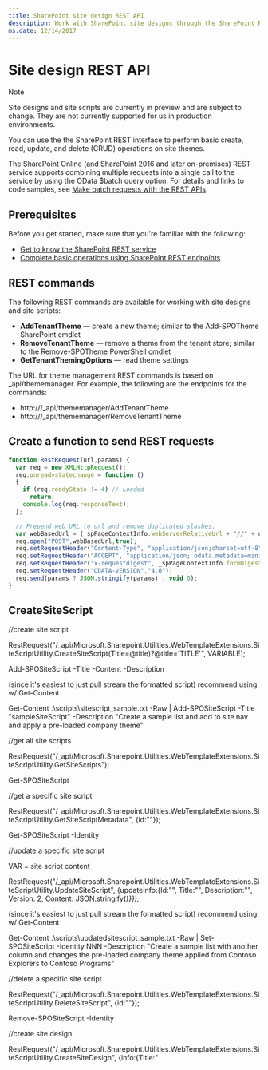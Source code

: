 ```yaml
---
title: SharePoint site design REST API
description: Work with SharePoint site designs through the SharePoint REST interface to perform basic create, read, update, and delete (CRUD) operations.
ms.date: 12/14/2017
---
```


# Site design REST API

> [!NOTE]
> Site designs and site scripts are currently in preview and are subject to change. They are not currently supported for us in production environments.

You can use the the SharePoint REST interface to perform basic create, read, update, and delete (CRUD) operations on site themes.

The SharePoint Online (and SharePoint 2016 and later on-premises) REST service supports combining multiple requests into a single call to the service by using the OData $batch query option. For details and links to code samples, see [Make batch requests with the REST APIs](https://dev.office.com/sharepoint/docs/apis/rest/make-batch-requests-with-the-rest-apis.md).

## Prerequisites
Before you get started, make sure that you're familiar with the following:
- [Get to know the SharePoint REST service](https://dev.office.com/sharepoint/docs/apis/rest/get-to-know-the-sharepoint-rest-service.md) 
- [Complete basic operations using SharePoint REST endpoints](https://dev.office.com/sharepoint/docs/apis/rest/complete-basic-operations-using-sharepoint-rest-endpoints.md)

## REST commands

The following REST commands are available for working with site designs and site scripts:

* __AddTenantTheme__ &mdash; create a new theme; similar to the Add-SPOTheme SharePoint cmdlet
* __RemoveTenantTheme__ &mdash; remove a theme from the tenant store; similar to the Remove-SPOTheme PowerShell cmdlet
* __GetTenantThemingOptions__ &mdash; read theme settings

The URL for theme management REST commands is based on _api/thememanager. For example, the following are the endpoints for the commands:

* http://<site url>/_api/thememanager/AddTenantTheme
* http://<site url>/_api/thememanager/RemoveTenantTheme

## Create a function to send REST requests

```javascript
function RestRequest(url,params) {
  var req = new XMLHttpRequest();
  req.onreadystatechange = function ()
  {
    if (req.readyState != 4) // Loaded
      return;
    console.log(req.responseText);
  };

  // Prepend web URL to url and remove duplicated slashes.
  var webBasedUrl = (_spPageContextInfo.webServerRelativeUrl + "//" + url).replace(/\/{2,}/,"/");
  req.open("POST",webBasedUrl,true);
  req.setRequestHeader("Content-Type", "application/json;charset=utf-8");
  req.setRequestHeader("ACCEPT", "application/json; odata.metadata=minimal");
  req.setRequestHeader("x-requestdigest", _spPageContextInfo.formDigestValue);
  req.setRequestHeader("ODATA-VERSION","4.0");
  req.send(params ? JSON.stringify(params) : void 0);
}
```

## CreateSiteScript 

//create site script

RestRequest("/_api/Microsoft.Sharepoint.Utilities.WebTemplateExtensions.SiteScriptUtility.CreateSiteScript(Title=@title)?@title='TITLE'", VARIABLE);

Add-SPOSiteScript -Title <string> -Content <string> -Description <string>

(since it's easiest to just pull stream the formatted script) recommend using w/ Get-Content

Get-Content .\scripts\sitescript_sample.txt -Raw | Add-SPOSiteScript -Title "sampleSiteScript" -Description "Create a sample list and add to site nav and apply a pre-loaded company theme"

//get all site scripts

RestRequest("/_api/Microsoft.Sharepoint.Utilities.WebTemplateExtensions.SiteScriptUtility.GetSiteScripts");

Get-SPOSiteScript


//get a specific site script

RestRequest("/_api/Microsoft.Sharepoint.Utilities.WebTemplateExtensions.SiteScriptUtility.GetSiteScriptMetadata", {id:"<ID>"});

Get-SPOSiteScript -Identity

//update a specific site script

VAR = site script content

RestRequest("/_api/Microsoft.Sharepoint.Utilities.WebTemplateExtensions.SiteScriptUtility.UpdateSiteScript", {updateInfo:{Id:"<siteScriptID>", Title:"<updated title>", Description:"<updated description>", Version: 2, Content: JSON.stringify(<VAR>)}});

(since it's easiest to just pull stream the formatted script) recommend using w/ Get-Content

Get-Content .\scripts\updatedsitescript_sample.txt -Raw | Set-SPOSiteScript -Identity NNN -Description "Create a sample list with another column and changes the pre-loaded company theme applied from Contoso Explorers to Contoso Programs"

//delete a specific site script

RestRequest("/_api/Microsoft.Sharepoint.Utilities.WebTemplateExtensions.SiteScriptUtility.DeleteSiteScript", {id:"<ID>"});

Remove-SPOSiteScript -Identity

//create site design
 
RestRequest("/_api/Microsoft.Sharepoint.Utilities.WebTemplateExtensions.SiteScriptUtility.CreateSiteDesign", {info:{Title:"<title>", Description:"<description>", SiteScriptIds:["NNN"],  WebTemplate:"<64 | 68>", IsDefault: <false | true>}});

Add-SPOSiteDesign -Title <string> -WebTemplate <string> -SiteScripts <SPOSiteScriptPipeBind[]> [-Description <string>] [-PreviewImageUrl <string>] [-PreviewImageAltText <string>] [-IsDefault]  [<CommonParameters>]


//get all site designs

RestRequest("/_api/Microsoft.Sharepoint.Utilities.WebTemplateExtensions.SiteScriptUtility.GetSiteDesigns");

Get-SPOSiteDesign

//get a specific site design

RestRequest("/_api/Microsoft.Sharepoint.Utilities.WebTemplateExtensions.SiteScriptUtility.GetSiteDesignMetadata", {id:"<ID>"});

Get-SPOSiteDesign [[-Identity] <SPOSiteDesignPipeBind>]  [<CommonParameters>]

//update a specific site design

RestRequest("/_api/Microsoft.Sharepoint.Utilities.WebTemplateExtensions.SiteScriptUtility.UpdateSiteDesign", {updateInfo:{Id:"<siteDesignID>", Title:"<updated site design title>", Description:"<updated site design description>", SiteScriptIds:["<ID>"], PreviewImageUrl:"<url to image asset for site design preview image>",PreviewImageAltText:"<alt text for preview image>" WebTemplate:"68", Version: 7, IsDefault: false}});


//delete a specific site design

RestRequest("/_api/Microsoft.Sharepoint.Utilities.WebTemplateExtensions.SiteScriptUtility.DeleteSiteDesign", {id:"<ID>"});

Remove-SPOSiteDesign [-Identity] <SPOSiteDesignPipeBind>  [<CommonParameters>]

//get a site design scope

RestRequest("/_api/Microsoft.Sharepoint.Utilities.WebTemplateExtensions.SiteScriptUtility.GetSiteDesignRights", {id:"<ID>"});

//scope a site design

RestRequest("/_api/Microsoft.Sharepoint.Utilities.WebTemplateExtensions.SiteScriptUtility.GrantSiteDesignRights", {id:"<ID>", principalNames:["alias", “alias@domain.com”], grantedRights:1});

Grant-SPOSiteDesignRights [-Identity] <SPOSiteDesignPipeBind> -Principals <string[]> -Rights {View}  [<CommonParameters>]
Get-SPOSiteDesignRights [-Identity] <SPOSiteDesignPipeBind>  [<CommonParameters>]

//revoke site design scope rights

RestRequest

Revoke-SPOSiteDesignRights [-Identity] <SPOSiteDesignPipeBind> -Principals <string[]>  [<CommonParameters>]

